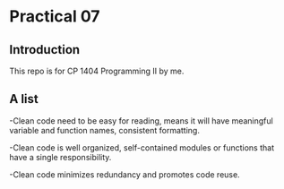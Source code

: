 # Practical 07

## Introduction
This repo is for CP 1404 Programming II by me.

## A list
-Clean code need to be easy for reading, means it will have meaningful variable and function names, consistent formatting.

-Clean code is well organized, self-contained modules or functions that have a single responsibility.

-Clean code minimizes redundancy and promotes code reuse.
